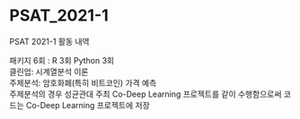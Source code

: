 # PSAT_2021-1
PSAT 2021-1 활동 내역

패키지 6회 : R 3회 Python 3회  
클린업: 시계열분석 이론  
주제분석: 암호화폐(특히 비트코인) 가격 예측  
주제분석의 경우 성균관대 주최 Co-Deep Learning 프로젝트를 같이 수행함으로써 코드는 Co-Deep Learning 프로젝트에 저장
